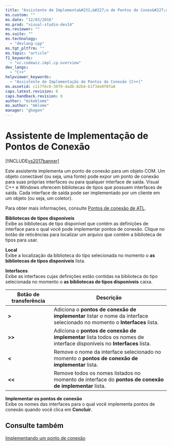 ```yaml
---
title: "Assistente de Implementa&#231;&#227;o de Pontos de Conex&#227;o | Microsoft Docs"
ms.custom: ""
ms.date: "12/03/2016"
ms.prod: "visual-studio-dev14"
ms.reviewer: ""
ms.suite: ""
ms.technology: 
  - "devlang-cpp"
ms.tgt_pltfrm: ""
ms.topic: "article"
f1_keywords: 
  - "vc.codewiz.impl.cp.overview"
dev_langs: 
  - "C++"
helpviewer_keywords: 
  - "Assistente de Implementação de Pontos de Conexão [C++]"
ms.assetid: c117f6c6-30f0-4adb-82b4-b1f34e0f0fa8
caps.latest.revision: 6
caps.handback.revision: 6
author: "mikeblome"
ms.author: "mblome"
manager: "ghogen"
---
```

# Assistente de Implementa&#231;&#227;o de Pontos de Conex&#227;o
[!INCLUDE[vs2017banner](../assembler/inline/includes/vs2017banner.md)]

Este assistente implementa um ponto de conexão para um objeto COM.  Um objeto conectável \(ou seja, uma fonte\) pode expor um ponto de conexão para suas próprias interfaces ou para qualquer interface de saída.  Visual C\+\+ e Windows oferecem bibliotecas de tipos que possuem interfaces de saída.  Cada interface de saída pode ser implementado por um cliente em um objeto \(ou seja, um coletor\).  
  
 Para obter mais informações, consulte  [Pontos de conexão de ATL](../atl/atl-connection-points.md).  
  
 **Bibliotecas de tipos disponíveis**  
 Exibe as bibliotecas de tipo disponível que contém as definições de interface para o qual você pode implementar pontos de conexão.  Clique no botão de reticências para localizar um arquivo que contém a biblioteca de tipos para usar.  
  
 **Local**  
 Exibe a localização da biblioteca do tipo selecionada no momento o  **as bibliotecas de tipos disponíveis** lista.  
  
 **Interfaces**  
 Exibe as interfaces cujas definições estão contidas na biblioteca do tipo selecionada no momento o  **as bibliotecas de tipos disponíveis** caixa.  
  
|Botão de transferência|Descrição|  
|----------------------------|---------------|  
|**\>**|Adiciona o  **pontos de conexão de implementar** listar o nome da interface selecionado no momento o  **Interfaces** lista.|  
|**\>\>**|Adiciona o  **pontos de conexão de implementar** lista todos os nomes de interface disponíveis no  **Interfaces** lista.|  
|**\<**|Remove o nome da interface selecionado no momento o  **pontos de conexão de implementar** lista.|  
|**\<\<**|Remove todos os nomes listados no momento de interface do  **pontos de conexão de implementar** lista.|  
  
 **Implementar os pontos de conexão**  
 Exibe os nomes das interfaces para o qual você implementa pontos de conexão quando você clica em  **Concluir**.  
  
## Consulte também  
 [Implementando um ponto de conexão](../ide/implementing-a-connection-point-visual-cpp.md)